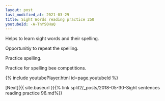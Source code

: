 ```yaml
---
layout: post
last_modified_at: 2021-03-29
title: Sight Words reading practice 250
youtubeId: -A-TnYS0HaQ
---
```

 
 
Helps to learn sight words and their spelling.

Opportunitiy to repeat the spelling. 

Practice spelling. 
 
Practice for spelling bee competitions. 
 
{% include youtubePlayer.html id=page.youtubeId %}
 
 

[Next]({{ site.baseurl }}{% link  split2/_posts/2018-05-30-Sight sentences reading practice 96.md%})
 
